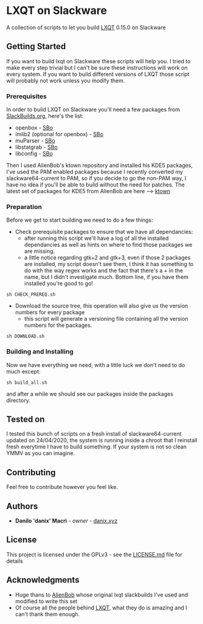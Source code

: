 # LXQT on Slackware

A collection of scripts to let you build [LXQT](https://github.com/lxqt/lxqt/) 0.15.0 on Slackware

## Getting Started

If you want to build lxqt on Slackware these scripts will help you. I tried to make every step trivial but I can't be sure these instructions will work on every system. If you want to build different versions of LXQT those script will probably not work unless you modify them.

### Prerequisites

In order to build LXQT on Slackware you'll need a few packages from [SlackBuilds.org](https://slackbuilds.org/), here's the list:

* openbox - [SBo](https://slackbuilds.org/repository/14.2/desktop/openbox/)
* imlib2 (optional for openbox) - [SBo](https://slackbuilds.org/repository/14.2/libraries/imlib2/)
* muParser - [SBo](https://slackbuilds.org/repository/14.2/libraries/muParser/)
* libstatgrab - [SBo](https://slackbuilds.org/repository/14.2/libraries/libstatgrab/)
* libconfig - [SBo](https://slackbuilds.org/repository/14.2/libraries/libconfig/)

Then I used AlienBob's ktown repository and installed his KDE5 packages, I've used the PAM enabled packages because I recently converted my slackware64-current to PAM, so if you decide to go the non-PAM way, I have no idea if you'll be able to build without the need for patches.
The latest set of packages for KDE5 from AlienBob are here --> [ktown](https://alien.slackbook.org/ktown/current/)

### Preparation

Before we get to start building we need to do a few things:

* Check prerequisite packages to ensure that we have all dependancies:
    * after running this script we'll have a log of all the installed dependancies as well as hints on where to find those packages we are missing.
    * a little notice regarding gtk+2 and gtk+3, even if those 2 packages are installed, my script doesn't see them, I think it has something to do with the way regex works and the fact that there's a + in the name, but I didn't investigate much. Bottom line, if you have them installed you're good to go!

```
sh CHECK_PREREQ.sh
```

* Download the source tree, this operation will also give us the version numbers for every package
    * this script will generate a versioning file containing all the version numbers for the packages.

```
sh DOWNLOAD.sh
```

### Building and Installing

Now we have everything we need, with a little luck we don't need to do much except:
```
sh build_all.sh
```
and after a while we should see our packages inside the packages directory.

## Tested on

I tested this bunch of scripts on a fresh install of slackware64-current updated on 24/04/2020, the system is running inside a chroot that I reinstall fresh everytime I have to build something.
If your system is not so clean YMMV as you can imagine.

## Contributing

Feel free to contribute however you feel like. 

## Authors

* **Danilo 'danix' Macrì** - *owner* - [danix.xyz](https://danix.xyz)

## License

This project is licensed under the GPLv3 - see the [LICENSE.md](LICENSE.md) file for details

## Acknowledgments

* Huge thans to [AlienBob](https://alien.slackbook.org/blog/) whose original lxqt slackbuilds I've used and modified to write this set
* Of course all the people behind [LXQT](https://github.com/lxqt/lxqt/), what they do is amazing and I can't thank them enough.
